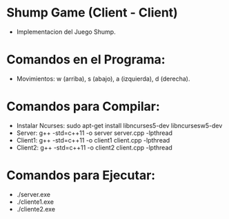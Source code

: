 # Shump Game (Client - Client)

- Implementacion del Juego Shump.

# Comandos en el Programa:
- Movimientos: w (arriba), 
               s (abajo), 
               a (izquierda), 
               d (derecha).

# Comandos para Compilar:
  - Instalar Ncurses: sudo apt-get install libncurses5-dev libncursesw5-dev
  - Server:   g++ -std=c++11 -o server server.cpp -lpthread
  - Client1:  g++ -std=c++11 -o client1 client.cpp -lpthread
  - Client2:  g++ -std=c++11 -o client2 client.cpp -lpthread

# Comandos para Ejecutar:
  - ./server.exe 
  - ./cliente1.exe 
  - ./cliente2.exe 